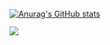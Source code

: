 [![Anurag's GitHub stats](https://github-readme-stats.vercel.app/api?username=VagTsop)](https://github.com/VagTsop/github-readme-stats)



<img
  src="https://cr-skills-chart-widget.azurewebsites.net/api/api?username=VagTsop&skills=JavaScript,TypeScript&show-other-skills=true"
/>

